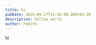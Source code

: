 ```yaml
---
title: hi
pubDate: 2025-09-27T15:26:00.000+03:30
description: hellow world
author: PeDitX
---
```

hi

